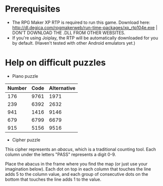 # Prerequisites
- The RPG Maker XP RTP is required to run this game. Download here: http://dl.degica.com/rpgmakerweb/run-time-packages/xp_rtp104e.exe | DON'T DOWNLOAD THE .DLL FROM OTHER WEBSITES.
- If you're using Joiplay, the RTP will be automatically downloaded for you by default. (Haven't tested with other Android emulators yet.)
# Help on difficult puzzles
- Piano puzzle

Number | Code | Alternative
---|---|---
176 | 9761 | 1971
239 | 6392 | 2632
941 | 1416 | 9146
679 | 6799 | 6679
915 | 5156 | 9516
- Cipher puzzle

This cipher represents an *abacus*, which is a traditional counting tool.
Each column under the letters "PASS" represents a digit 0-9. 

Place the abacus in the frame where you find the map (or just use your imagination below).
Each dot on top in each column that touches the line adds 5 to the column value,
and each group of consecutive dots on the bottom that touches the line adds 1 to the value.
